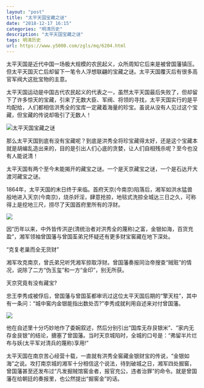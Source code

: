 ```yaml
---
layout: "post"
title: "太平天国宝藏之谜"
date: "2018-12-17 16:15"
categories: "明清历史"
description: "太平天国宝藏之谜"
tags: 明清历史
url: https://www.y5000.com/zgls/mq/6204.html
---
```






太平天国是近代中国一场极大规模的农民起义，众所周知它后来是被曾国藩镇压。但太平天国灭亡后却留下一笔令人浮想联翩的宝藏之谜。太平天国覆灭后有很多高官军阀大这批宝物的主意。

太平天国运动是中国古代农民起义的代表之一，虽然太平天国最后失败了，但却留下了许多惊天的宝藏，引来了无数大臣、军阀、将领的寻找，太平天国实行的是平均配给，人们都相信洪秀全的宝库一定藏着海量的珍宝。虽说从没有人见过这个宝藏，但宝藏的传说却吸引了无数人！

![太平天国宝藏之谜](/uploads/allimg/161130/6-1611301451504G.JPG)

那么太平天国到底有没有宝藏呢？到底是洪秀全将珍宝藏得太好，还是这个宝藏本就是胡编乱造出来的，目的是引出人们心底的贪婪，让人们自相残杀呢？至今也没有人能说清！

太平天国有两个至今未能揭开的藏宝之谜。一个是天京藏宝之谜，一个是石达开大渡河藏宝之谜。

1864年，太平天国的末日终于来临。首府天京(今南京)陷落后，湘军如洪水猛兽般地进入天京(今南京)，烧杀奸淫，肆意抢掠，地毯式洗掠全城达三日之久，可称得上是挖地三尺，捞尽了天国首府里所有的浮财。

![](https://img.y5000.com/uploads/allimg/161130/15004I4Y-0.jpg)

因“历年以来，中外皆传洪逆(清统治者对洪秀全的蔑称)之富，金银如海，百货充盈”，湘军领袖曾国藩与曾国荃弟兄怀疑还有更多财宝窖藏在地下深处。

“克复老巢而全无货财”

湘军攻克南京，曾氏弟兄听凭湘军掠取浮财。曾国藩奏报同治帝搜查“贼赃”的情况，说除了二方“伪玉玺”和一方“金印”，别无所获。

天京究竟有没有藏宝?

忠王李秀成被俘后，曾国藩与曾国荃都审讯过这位太平天国后期的“擎天柱”，其中有一条问：“城中窖内金银能指出数处否?”李秀成就利用自述来对付曾国藩。

![](https://img.y5000.com/uploads/allimg/161130/15004IA7-1.jpg)

他在自述里十分巧妙地作了委婉叙述，然后分别引出“国库无存艮银米”、“家内无存金艮银”的结论，搪塞了曾国藩。当时天京城陷时，全城的口号是：“弗留半片烂布与妖(太平军对清兵的蔑称)享用!”

太平天国在南京苦心经营十载，一直就有洪秀全窖藏金银财宝的传说，“金银如海”之说。攻打南京城的湘军十分相信这个说法，待到破城之日，湘军四处掘窖，曾国藩甚至还发布过“凡发掘贼馆窖金者，报官充公，违者治罪”的命令。就是曾国藩在给朝廷的奏报里，也公然提出“掘窖金”的话。

